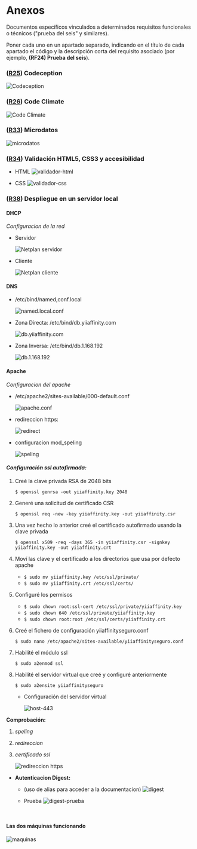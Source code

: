 # Anexos

Documentos específicos vinculados a determinados requisitos funcionales o
técnicos ("prueba del seis" y similares).

Poner cada uno en un apartado separado, indicando en el título de cada apartado
el código y la descripción corta del requisito asociado (por ejemplo,
**(RF24) Prueba del seis**).


### ([R25](https://github.com/rolLangel/yiiaffinity/issues/25)) Codeception
![Codeception](images/anexos/codeception.png)

### ([R26](https://github.com/rolLangel/yiiaffinity/issues/26)) Code Climate
![Code Climate](images/anexos/codeclimate.png)

### ([R33](https://github.com/rolLangel/yiiaffinity/issues/33)) Microdatos

![microdatos](images/anexos/microdatos.png)

### ([R34](https://github.com/rolLangel/yiiaffinity/issues/34)) Validación HTML5, CSS3 y accesibilidad
   
* HTML
![validador-html](images/anexos/validador-html.png)

* CSS 
![validador-css](images/anexos/validador-css.png)

### ([R38](https://github.com/rolLangel/yiiaffinity/issues/38)) Despliegue en un servidor local

#### **DHCP**

*Configuracion de la red*
* Servidor 

    ![Netplan servidor](images/anexos/servidor-local/netplan-server.png)

* Cliente

    ![Netplan cliente](images/anexos/servidor-local/netplan-cliente.png)


#### **DNS**
 
 * /etc/bind/named,conf.local

    ![named.local.conf](images/anexos/servidor-local/zonas.png)

* Zona Directa: /etc/bind/db.yiiaffinity.com

    ![db.yiiaffinity.com](images/anexos/servidor-local/zona.png)

* Zona Inversa: /etc/bind/db.1.168.192

    ![db.1.168.192](images/anexos/servidor-local/zona-inversa.png)



#### **Apache**

*Configuracion del apache*

* /etc/apache2/sites-available/000-default.conf
    
    ![apache.conf](images/anexos/servidor-local/apache-conf.png)

* redireccion https:

    ![redirect](images/anexos/servidor-local/redirect.png)

* configuracion mod_speling

  ![speling](images/anexos/servidor-local/mod-speling.png)

#### *Configuración ssl autofirmada:*

1. Creé la clave privada RSA de 2048 bits
    
    `$ openssl genrsa -out yiiaffinity.key 2048`
2. Generé una solicitud de certificado CSR
    
    `$ openssl req -new -key yiiaffinity.key -out yiiaffinity.csr`

3. Una vez hecho lo anterior creé el certificado autofirmado usando la clave privada
    
    `$ openssl x509 -req -days 365 -in yiiaffinity.csr -signkey yiiaffinity.key -out yiiaffinity.crt`

4. Moví las clave y el certificado a los directorios que usa por defecto apache 

    * `$ sudo mv yiiaffinity.key /etc/ssl/private/`
    * `$ sudo mv yiiaffinity.crt /etc/ssl/certs/`

5. Configuré los permisos
    * `$ sudo chown root:ssl-cert /etc/ssl/private/yiiaffinity.key`
    * `$ sudo chown 640 /etc/ssl/private/yiiaffinity.key`
    * `$ sudo chown root:root /etc/ssl/certs/yiiaffinity.crt`

6. Creé el fichero de configuración  yiiaffinityseguro.conf
    
    `$ sudo nano /etc/apache2/sites-available/yiiaffinityseguro.conf`

7. Habilité el módulo ssl
    
    `$ sudo a2enmod ssl`

8. Habilité el servidor virtual que creé y configuré anteriormente
    
    `$ sudo a2ensite yiiaffinityseguro`

    * Configuración del servidor virtual

        ![host-443](images/anexos/servidor-local/host-443.png)
    
**Comprobación:**

1. *speling*
2. *redireccion*
3. *certificado ssl*

    ![redireccion https](images/anexos/servidor-local/red-spel-https.gif)

* **Autenticacion Digest:**

    * (uso de alias para acceder a la documentacion)
    ![digest](images/anexos/servidor-local/digest.png)

    * Prueba
    ![digest-prueba](images/anexos/servidor-local/digest.gif)

<br>

#### **Las dos máquinas funcionando**

![maquinas](images/anexos/servidor-local/maquinas.gif)
